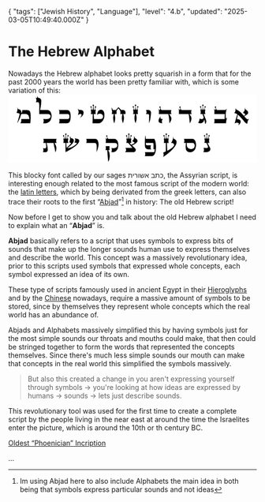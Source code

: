 {
  "tags": ["Jewish History", "Language"],
  "level": "4.b",
  "updated": "2025-03-05T10:49:40.000Z"
}



# The Hebrew Alphabet

Nowadays the Hebrew alphabet looks pretty squarish in a form that for the past 2000 years the world has been pretty familiar with, which is some variation of this:
![Ashurit](./Images/Ashurit.png)

This blocky font called by our sages כתב אשורית, the Assyrian script, is interesting enough related to the most famous script of the modern world: the [latin letters](https://en.wikipedia.org/wiki/Latin_alphabet), which by being derivated from the greek letters, can also trace their roots to the first “[Abjad](https://en.wikipedia.org/wiki/Abjad)”[^*] in history: The old Hebrew script!

Now before I get to show you and talk about the old Hebrew alphabet I need to explain what an “**Abjad**” is. 

**Abjad** basically refers to a script that uses symbols to express bits of sounds that make up the longer sounds human use to express themselves and describe the world. This concept was a massively revolutionary idea, prior to this scripts used symbols that expressed whole concepts, each symbol expressed an idea of its own. 

These type of scripts famously used in ancient Egypt in their [Hieroglyphs](https://en.wikipedia.org/wiki/Egyptian_hieroglyphs) and by the [Chinese](https://commons.wikimedia.org/wiki/File:%E5%A7%93%E8%A7%A3_Digidepo_1287529_00000014(2)_(cropped).jpg#/media/File:%E5%A7%93%E8%A7%A3_Digidepo_1287529_00000014(2)_(cropped).jpg) nowadays, require a massive amount of symbols to be stored, since by themselves they represent whole concepts which the real world has an abundance of. 

Abjads and Alphabets massively simplified this by having symbols just for the most simple sounds our throats and mouths could make, that then could be stringed together to form the words that represented the concepts themselves. Since there's much less simple sounds our mouth can make that concepts in the real world this simplified the symbols massively. 

> But also this created a change in you aren't expressing yourself through symbols -> you're looking at how ideas are expressed by humans -> sounds -> lets just describe sounds.

This revolutionary tool was used for the first time to create a complete script by the people living in the near east at around the time the Israelites enter the picture, which is around the 10th or th century BC.

[Oldest “Phoenician” Incription](https://en.wikipedia.org/wiki/Zayit_Stone)



...

[^*]: Im using Abjad here to also include Alphabets the main idea in both being that symbols express particular sounds and not ideas
